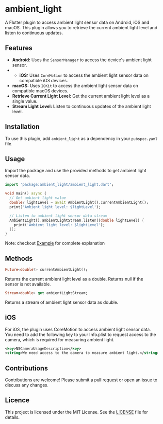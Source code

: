 # ambient_light

A Flutter plugin to access ambient light sensor data on Android, iOS and macOS. This plugin allows you to retrieve the current ambient light level and listen to continuous updates.

## Features

- **Android:** Uses the `SensorManager` to access the device's ambient light sensor.
- - **iOS:** Uses `CoreMotion` to access the ambient light sensor data on compatible iOS devices.
- **macOS:** Uses `IOKit` to access the ambient light sensor data on compatible macOS devices.
- **Retrieve Current Light Level:** Get the current ambient light level as a single value.
- **Stream Light Level:** Listen to continuous updates of the ambient light level.

## Installation

To use this plugin, add `ambient_light` as a dependency in your `pubspec.yaml` file.

## Usage

Import the package and use the provided methods to get ambient light sensor data.

```dart
import 'package:ambient_light/ambient_light.dart';

void main() async {
  // Get ambient light value
  double? lightLevel = await AmbientLight().currentAmbientLight();
  print('Ambient light level: $lightLevel');

  // Listen to ambient light sensor data stream
  AmbientLight().ambientLightStream.listen((double lightLevel) {
    print('Ambient light level: $lightLevel');
  });
}

```
Note: checkout [Example](https://pub.dev/packages/ambient_light/example) for complete explanation

## Methods

```dart
Future<double?> currentAmbientLight();
```
Returns the current ambient light level as a double. Returns null if the sensor is not available.

```dart
Stream<double> get ambientLightStream;
```
Returns a stream of ambient light sensor data as double.

## iOS

For iOS, the plugin uses CoreMotion to access ambient light sensor data. You need to add the following key to your Info.plist to request access to the camera, which is required for measuring ambient light.

```xml
<key>NSCameraUsageDescription</key>
<string>We need access to the camera to measure ambient light.</string>

```

## Contributions

Contributions are welcome! Please submit a pull request or open an issue to discuss any changes.

## Licence

This project is licensed under the MIT License. See the [LICENSE](https://github.com/ambient-light-plugin/license)  file for details.